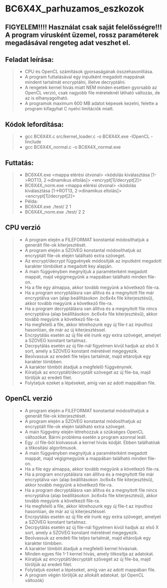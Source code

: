 # BC6X4X_parhuzamos_eszkozok
## FIGYELEM!!!! Használat csak saját felelősségre!!! A program vírusként üzemel, rossz paraméterek megadásával rengeteg adat veszhet el.

## Feladat leírása:
> - CPU és OpenCL számítások gyorsaságának összehasonlítása.
> - A program futtatásával egy inputként megadott mappának mindent tartalmát encryptálni, illetve decryptálni.
> - A rengetek kernel hívás miatt NEM minden esetben gyorsabb az OpenCL verzió, csak nagyobb file méreteknél látható változás, de az is elhanyagolható.
> - A programok maximum 600 MB adatot képesek kezelni, felette a program kifagyhat C nyelvi limitációk miatt.

## Kódok lefordítása:
> - gcc BC6X4X.c src/kernel_loader.c -o BC6X4X.exe -lOpenCL -Iinclude
> - gcc BC6X4X_normal.c -o BC6X4X_normal.exe

## Futtatás:
> - BC6X4X.exe <mappa elérési útvonal> <kódolás kiválasztása [1->ROT13, 2->dinamikus eltolás]> <encrypt[1]/decrypt[2]>
> - BC6X4X_norm.exe <mappa elérési útvonal> <kódolás kiválasztása [1->ROT13, 2->dinamikus eltolás]> <encrypt[1]/decrypt[2]>
> - Példa:
> - BC6X4X.exe ./test/ 2 1
> - BC6X4X_norm.exe ./test/ 2 2

## CPU verzió
> - A program elején a FILEFORMAT konstantal módosíthatjuk a generált file-ok kiterjesztését.
> - A program elején a SZOVEG konstantal módosíthatjuk az encryptált file-ok elején található extra szöveget.
> - Az encrypt/decrypt függvények módosítják az inputként megadott karakter tömböket a megadott key alapján.
> - A main függvényben megnyitjuk a paraméterként megadott mappát, majd végigmegyünk a mappában található minden file-on.
> - Ha a file egy almappa, akkor tovább megyünk a következő file-ra.
> - Ha a program encryptálásra van állítva és a megnyitott file már encryptálva van (alap beállításokon .bc6x4x file kiterjesztésű), akkor tovább megyünk a következő file-ra.
> - Ha a program decryptálásra van állítva és a megnyitott file nincs encryptálva (alap beállításokon .bc6x4x file kiterjesztésű), akkor tovább megyünk a következő file-ra.
> - Ha megfelelő a file, akkor létrehozunk egy új file-t az inputhoz hasonlóan, de már az új kiterjesztéssel.
> - Encrpytálás esetén az új file elé írunk egy extra szöveget, amelyet a SZOVEG konstant tartalmaz.
> - Decrpytálás esetén az új file-nál figyelmen kívül hadjuk az első X sort, amely a SZOVEG konstant méretével megegyezik.
> - Beolvassuk az eredeti file teljes tartalmát, majd eltároljuk egy karakter tömbben.
> - A karakter tömböt átadjuk a megfelelő függvénynek.
> - Kiíratjuk az encryptált/decryptált szöveget az új file-ba, majd töröljük az eredeti filet.
> - Folytatjuk ezeket a lépéseket, amíg van az adott mappában file.

## OpenCL verzió
> - A program elején a FILEFORMAT konstantal módosíthatjuk a generált file-ok kiterjesztését.
> - A program elején a SZOVEG konstantal módosíthatjuk az encryptált file-ok elején található extra szöveget.
> - A main függvény elején létrehozzuk a szükséges OpenCL változókat. Bármi probléma esetén a program azonnal leáll.
> - Egy .cl file-ból kiolvassuk a kernel hívás kódját. Ebben találhatóak a titkosítási algoritmusok.
> - A main függvényben megnyitjuk a paraméterként megadott mappát, majd végigmegyünk a mappában található minden file-on.
> - Ha a file egy almappa, akkor tovább megyünk a következő file-ra.
> - Ha a program encryptálásra van állítva és a megnyitott file már encryptálva van (alap beállításokon .bc6x4x file kiterjesztésű), akkor tovább megyünk a következő file-ra.
> - Ha a program decryptálásra van állítva és a megnyitott file nincs encryptálva (alap beállításokon .bc6x4x file kiterjesztésű), akkor tovább megyünk a következő file-ra.
> - Ha megfelelő a file, akkor létrehozunk egy új file-t az inputhoz hasonlóan, de már az új kiterjesztéssel.
> - Encrpytálás esetén az új file elé írunk egy extra szöveget, amelyet a SZOVEG konstant tartalmaz.
> - Decrpytálás esetén az új file-nál figyelmen kívül hadjuk az első X sort, amely a SZOVEG konstant méretével megegyezik.
> - Beolvassuk az eredeti file teljes tartalmát, majd eltároljuk egy karakter tömbben.
> - A karakter tömböt átadjuk a megfelelő kernel hívásnak.
> - Minden egyes file 1-1 kernel hívás, amely titkosítja az adatokat.
> - Kiíratjuk az encryptált/decryptált szöveget az új file-ba, majd töröljük az eredeti filet.
> - Folytatjuk ezeket a lépéseket, amíg van az adott mappában file.
> - A program végén töröljük az allokált adatokat. (pl OpenCL változók)

